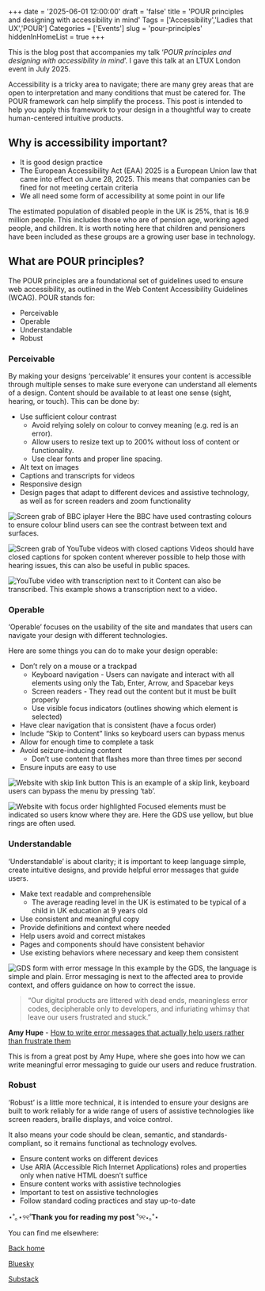 +++
date = '2025-06-01 12:00:00'
draft = 'false'
title = 'POUR principles and designing with accessibility in mind'
Tags = ['Accessibility','Ladies that UX','POUR']
Categories = ['Events']
slug = 'pour-principles'
hiddenInHomeList = true
+++

This is the blog post that accompanies my talk ‘*POUR principles and designing with accessibility in mind*’. I gave this talk at an LTUX London event in July 2025.

Accessibility is a tricky area to navigate; there are many grey areas that are open to interpretation and many conditions that must be catered for. The POUR framework can help simplify the process. This post is intended to help you apply this framework to your design in a thoughtful way to create human-centered intuitive products.

## Why is accessibility important?

- It is good design practice
- The European Accessibility Act (EAA) 2025 is a European Union law that came into effect on June 28, 2025. This means that companies can be fined for not meeting certain criteria
- We all need some form of accessibility at some point in our life

The estimated population of disabled people in the UK is 25%, that is 16.9 million people. This includes those who are of pension age, working aged people, and children. It is worth noting here that children and pensioners have been included as these groups are a growing user base in technology.

## What are POUR principles?

The POUR principles are a foundational set of guidelines used to ensure web accessibility, as outlined in the Web Content Accessibility Guidelines (WCAG). POUR stands for:

- Perceivable
- Operable
- Understandable
- Robust

### Perceivable

By making your designs ‘perceivable’ it ensures your content is accessible through multiple senses to make sure everyone can understand all elements of a design. Content should be available to at least one sense (sight, hearing, or touch). This can be done by:

- Use sufficient colour contrast
  - Avoid relying solely on colour to convey meaning (e.g. red is an error).
  - Allow users to resize text up to 200% without loss of content or functionality.
  - Use clear fonts and proper line spacing.
- Alt text on images
- Captions and transcripts for videos
- Responsive design
- Design pages that adapt to different devices and assistive technology, as well as for screen readers and zoom functionality

![Screen grab of BBC iplayer](/images/Screenshot%202025-06-19%20at%2021.08.01.png)
Here the BBC have used contrasting colours to ensure colour blind users can see the contrast between text and surfaces.

![Screen grab of YouTube videos with closed captions](/images/Screenshot%202025-06-19%20at%2021.16.15.png)
Videos should have closed captions for spoken content wherever possible to help those with hearing issues, this can also be useful in public spaces.

![YouTube video with transcription next to it](/images/Screenshot%202025-06-19%20at%2021.40.03.png)
Content can also be transcribed. This example shows a transcription next to a video.

### Operable

‘Operable’ focuses on the usability of the site and mandates that users can navigate your design with different technologies.

Here are some things you can do to make your design operable:

- Don’t rely on a mouse or a trackpad
  - Keyboard navigation - Users can navigate and interact with all elements using only the Tab, Enter, Arrow, and Spacebar keys
  - Screen readers - They read out the content but it must be built properly
  - Use visible focus indicators (outlines showing which element is selected)
- Have clear navigation that is consistent (have a focus order)
- Include “Skip to Content” links so keyboard users can bypass menus
- Allow for enough time to complete a task
- Avoid seizure-inducing content
  - Don’t use content that flashes more than three times per second
- Ensure inputs are easy to use

![Website with skip link button](/images/Screenshot%202025-06-19%20at%2022.43.36.png)
This is an example of a skip link, keyboard users can bypass the menu by pressing ‘tab’.

![Website with focus order highlighted](/images/Screenshot%202025-06-19%20at%2022.44.44.png)
Focused elements must be indicated so users know where they are. Here the GDS use yellow, but blue rings are often used.

### Understandable

‘Understandable’ is about clarity; it is important to keep language simple, create intuitive designs, and provide helpful error messages that guide users.

- Make text readable and comprehensible
  - The average reading level in the UK is estimated to be typical of a child in UK education at 9 years old
- Use consistent and meaningful copy
- Provide definitions and context where needed
- Help users avoid and correct mistakes
- Pages and components should have consistent behavior
- Use existing behaviors where necessary and keep them consistent

![GDS form with error message](/images/Screenshot%202025-06-23%20at%2021.54.16.png)
In this example by the GDS, the language is simple and plain. Error messaging is next to the affected area to provide context, and offers guidance on how to correct the issue.

> “Our digital products are littered with dead ends, meaningless error  codes, decipherable only to developers, and infuriating whimsy that leave our users frustrated and stuck.”

**Amy Hupe** - [How to write error messages that actually help users rather than frustrate them](https://piccalil.li/blog/how-to-write-error-messages-that-actually-help-users-rather-than-frustrate-them/)

This is from a great post by Amy Hupe, where she goes into how we can write meaningful error messaging to guide our users and reduce frustration.

### Robust

‘Robust’ is a little more technical, it is intended to ensure your designs are built to work reliably for a wide range of users of assistive technologies like screen readers, braille displays, and voice control.

It also means your code should be clean, semantic, and standards-compliant, so it remains functional as technology evolves.

- Ensure content works on different devices
- Use ARIA (Accessible Rich Internet Applications) roles and properties only when native HTML doesn’t suffice
- Ensure content works with assistive technologies
- Important to test on assistive technologies
- Follow standard coding practices and stay up-to-date

⋆˚｡⋆୨୧˚**Thank you for reading my post** ˚୨୧⋆｡˚⋆

You can find me elsewhere:

[Back home](http://marwa.gorvan.com)

[Bluesky](https://bsky.app/profile/marwa.gorvan.com)

[Substack](https://fancycatspyjamas.substack.com/)

